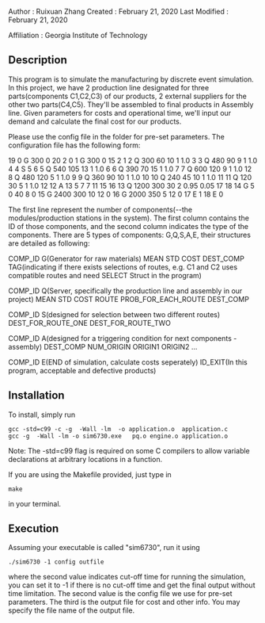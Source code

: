 Author          : Ruixuan Zhang
Created         : February 21, 2020
Last Modified   : February 21, 2020

Affiliation          : Georgia Institute of Technology


Description
-------------

This program is to simulate the manufacturing by discrete event simulation.  
In this project, we have 2 production line designated for three parts(components C1,C2,C3) of our products, 2 external suppliers for the other two parts(C4,C5). They'll be assembled to final products in Assembly line. 
Given parameters for costs and operational time, we'll input our demand and calculate the final cost for our products.

Please use the config file in the folder for pre-set parameters.
The configuration file has the following form:

19
0 G 300 0 20 2 0
1 G 300 0 15 2 1
2 Q 300 60 10 1 1.0 3
3 Q 480 90 9 1 1.0 4
4 S 5 6
5 Q 540 105 13 1 1.0 6
6 Q 390 70 15 1 1.0 7
7 Q 600 120 9 1 1.0 12
8 Q 480 120 5 1 1.0 9
9 Q 360 90 10 1 1.0 10
10 Q 240 45 10 1 1.0 11
11 Q 120 30 5 1 1.0 12
12 A 13 5 7 7 11 15 16
13 Q 1200 300 30 2 0.95 0.05 17 18
14 G 5 0 40 8 0
15 G 2400 300 10 12 0
16 G 2000 350 5 12 0
17 E 1
18 E 0

The first line represent the number of components(--the modules/production stations in the system). The first column contains the ID of those components, and the second column indicates the type of the components.
There are 5 types of components: G,Q,S,A,E, their structures are detailed as following:

COMP_ID G(Generator for raw materials) MEAN STD COST DEST_COMP TAG(indicating if there exists selections of routes, e.g. C1 and C2 uses compatible routes and need SELECT Struct in the program) 

COMP_ID Q(Server, specifically the production line and assembly in our project) MEAN STD COST ROUTE PROB_FOR_EACH_ROUTE DEST_COMP

COMP_ID S(designed for selection between two different routes) DEST_FOR_ROUTE_ONE DEST_FOR_ROUTE_TWO

COMP_ID A(designed for a triggering condition for next components - assembly) DEST_COMP NUM_ORIGIN ORIGIN1 ORIGIN2 ... 

COMP_ID E(END of simulation, calculate costs seperately) ID_EXIT(In this program, acceptable and defective products)



Installation
------------

To install, simply run

    gcc -std=c99 -c -g  -Wall -lm  -o application.o  application.c
    gcc -g  -Wall -lm -o sim6730.exe   pq.o engine.o application.o	

Note: The -std=c99 flag is required on some C compilers to allow variable declarations at arbitrary locations in a function.

If you are using the Makefile provided, just type in

    make

in your terminal.

Execution
-----------

Assuming your executable is called "sim6730", run it using

    ./sim6730 -1 config outfile

where the second value indicates cut-off time for running the simulation, you can set it to -1 if there is no cut-off time and get the final output without time limitation.
The second value is the config file we use for pre-set parameters.
The third is the output file for cost and other info. You may specify the file name of the output file.
    


